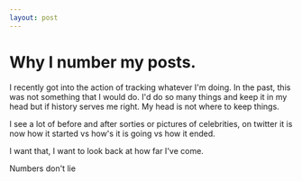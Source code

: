 ```yaml
---
layout: post
---
```


# Why I number my posts.

I recently got into the action of tracking whatever I'm doing. In the past, this was not something that I would do. I'd do so many things and keep it in my head but if history serves me right. My head is not where to keep things.

I see a lot of before and after sorties or pictures of celebrities, on twitter it is now how it started vs how's it is going vs how it ended.

I want that, I want to look back at how far I've come. 

Numbers don't lie
